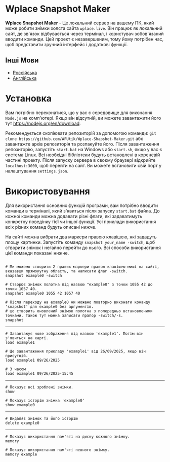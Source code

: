 # Wplace Snapshot Maker

__Wplace Snapshot Maker__ - Це локальний сервер на вашему ПК, який може робити знімки холста сайта `wplace.live`. Він працює як локальний сайт, де зв'язок відбувається через термінал, і користувач зобов'язаний вводити команди. Цей проект є незавершеним, тому йому потрібен час, щоб представити зручний інтерфейс і додаткові функції.


## Інші Мови
- [Россійська](README.ru.md)
- [Англійська](README.md)

# Установка
Вам потрібно переконатися, що у вас є середовище для виконання `Node.js` на комп'ютері. Якщо він відсутній, ви можете завантажити його тут https://nodejs.org/en/download.

Рекомендується скопіювати репозиторій за допомогою команди: `git clone https://github.com/AFUtik/Wplace-Shapshot-Maker.git`
або завантажте архів репозиторія та розпакуйте його. Після завантаження репозиторію, запустіть `start.bat` на Windows або `start.sh`, якщо у вас є система Linux. Всі необхідні бібліотеки будуть встановлені в кореневій частині проекту. Після запуску сервера в своєму браузері відкрийте `localhost:3000`, щоб перейти на сайт. Ви можете встановити свій порт у налаштування `settings.json`.

# Використовування

Для використання основних функцій програми, вам потрібно вводити команди в терміналі, який з'явиться після запуску `start.bat` файла. До кожної команди можна додавати різні флаги, які задаватимуть конкретну поведінку тієї чи іншої функції. Усі приклади використання всіх різних команд будуть описані нижче.

На сайті можна вибрати два маркери правою клавішею, які зададуть площу картинки. Запустіть команду `snapshot your_name -switch`, щоб створити знімок і негайно перейти до нього. Всі способи використання цієї команди показані нижче.

```

# Ми можемо створити 2 правих маркери правою клавішею миші на сайті, вказавши прямокутну область, та написати флаг -switch.
snapshot example0 -switch

# Створює знімок полотна під назвою "example0" з точки 1055 42 до точки 1057 40.
snapshot example0 1055 42 1057 40

# Після переходу на example0 ми можемо повторно виконати команду 'snapshot' для example0 без аргументів.
# що створить оновлений знімок полотна з попередньо встановленими точками. Також тут можна записати прапор -switch/-s.
snapshot

```
___
```
# Завантажує нове зображення під назвою 'example1'. Потім він з'явиться на карті.
load example1

# Це завантаження прикладу 'example1' від 26/09/2025, якщо він присутній.
load example1 09/26/2025

# З часом
load example1 09/26/2025-15:45

```
___
```
# Показує всі зроблені знімки.
show

# Показує історію знімка 'example0'
show example0
```
___
```
# Видаляє знімок та його історію
delete example0
```
___ 
```
# Показує використання пам'яті на диску кожного знімку.
memory

# Показує використання пам'яті певного знімку.
memory example
```
